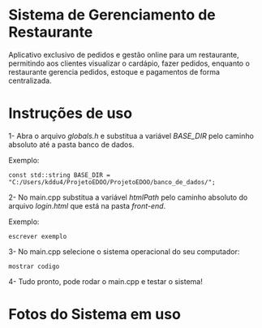 # Sistema de Gerenciamento de Restaurante
Aplicativo exclusivo de pedidos e gestão online para um restaurante, 
permitindo aos clientes visualizar o cardápio, fazer pedidos, 
enquanto o restaurante gerencia pedidos, estoque e pagamentos de forma centralizada.

# Instruções de uso
1- Abra o arquivo *globals.h* e substitua a variável *BASE_DIR* pelo caminho absoluto até a pasta banco de dados.

Exemplo:

```
const std::string BASE_DIR = "C:/Users/kddu4/ProjetoEDOO/ProjetoEDOO/banco_de_dados/";
```

2- No main.cpp substitua a variável *htmlPath* pelo caminho absoluto do arquivo *login.html* que está na pasta *front-end*.

Exemplo:

```
escrever exemplo
```

3- No main.cpp selecione o sistema operacional do seu computador:
```
mostrar codigo
```

4- Tudo pronto, pode rodar o main.cpp e testar o sistema!

# Fotos do Sistema em uso
